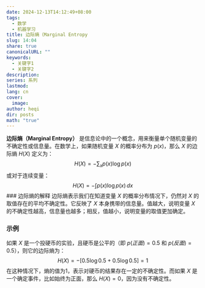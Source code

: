 ```yaml
---
date: 2024-12-13T14:12:49+08:00
tags:
  - 数学
  - 机器学习
title: 边际熵（Marginal Entropy
slug: 14:04
share: true
canonicalURL: ""
keywords:
  - 关键字1
  - 关键字2
description: 
series: 系列
lastmod: 
lang: cn
cover:
  image: 
author: heqi
dir: posts
math: "true"
---
```


**边际熵（Marginal Entropy）** 是信息论中的一个概念，用来衡量单个随机变量的不确定性或信息量。在数学上，如果随机变量 $X$ 的概率分布为 $p(x)$，那么 $X$ 的边际熵 $H(X)$ 定义为：
$$
H(X) = - \sum_x p(x) \log p(x)
$$或对于连续变量：
$$
H(X) = - \int p(x) \log p(x) \, dx
$$### 边际熵的解释
边际熵表示我们在知道变量 $X$ 的概率分布情况下，仍然对 $X$ 的取值存在的平均不确定性。它反映了 $X$ 本身携带的信息量。值越大，说明变量 $X$ 的不确定性越高，信息量也越多；相反，值越小，说明变量的取值更加确定。

### 示例
如果 $X$ 是一个投硬币的实验，且硬币是公平的（即 $p(正面) = 0.5$ 和 $p(反面) = 0.5$），则它的边际熵为：
$$
H(X) = -[0.5 \log 0.5 + 0.5 \log 0.5] = 1
$$在这种情况下，熵的值为1，表示对硬币的结果存在一定的不确定性。而如果 $X$ 是一个确定事件，比如始终为正面，那么 $H(X) = 0$，因为没有不确定性。

